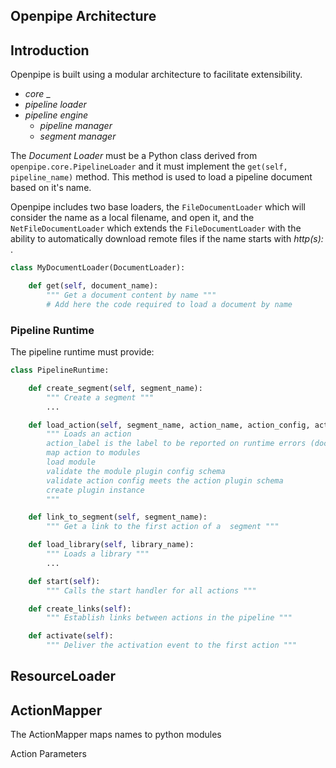 ## Openpipe Architecture

## Introduction
Openpipe is built using a modular architecture to facilitate extensibility.

- _core_
    _
- _pipeline loader_
- _pipeline engine_
    - _pipeline manager_
    - _segment manager_


The _Document Loader_ must be a Python class  derived from `openpipe.core.PipelineLoader` and it must implement the `get(self, pipeline_name)` method. This method is used to load a pipeline document based on it's name.

Openpipe includes two base loaders, the `FileDocumentLoader` which will consider the name as a local filename, and open it, and the `NetFileDocumentLoader` which extends the `FileDocumentLoader` with the ability to automatically download remote files if the name starts with _http(s):_ .

```python
class MyDocumentLoader(DocumentLoader):

    def get(self, document_name):
        """ Get a document content by name """
        # Add here the code required to load a document by name
```

### Pipeline Runtime
The pipeline runtime must provide:

```python
class PipelineRuntime:

    def create_segment(self, segment_name):
        """ Create a segment """
        ...

    def load_action(self, segment_name, action_name, action_config, action_label):
        """ Loads an action
        action_label is the label to be reported on runtime errors (document name / line number)
        map action to modules
        load module
        validate the module plugin config schema
        validate action config meets the action plugin schema
        create plugin instance
        """

    def link_to_segment(self, segment_name):
        """ Get a link to the first action of a  segment """

    def load_library(self, library_name):
        """ Loads a library """
        ...

    def start(self):
        """ Calls the start handler for all actions """

    def create_links(self):
        """ Establish links between actions in the pipeline """

    def activate(self):
        """ Deliver the activation event to the first action """

```


## ResourceLoader

## ActionMapper
The ActionMapper maps names to python modules

Action
    Parameters